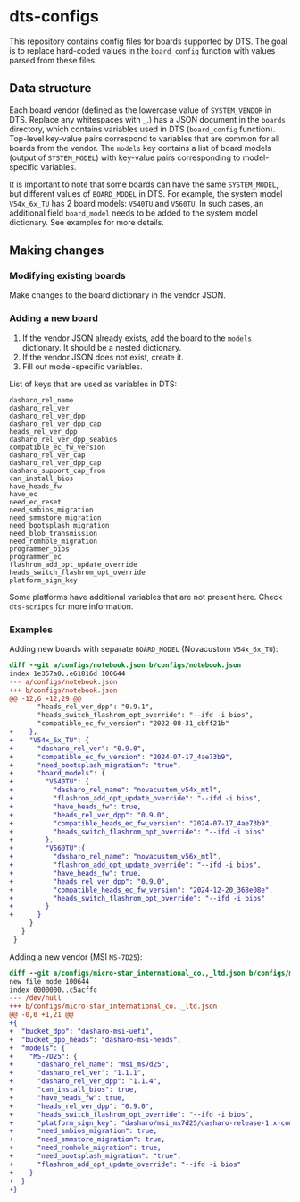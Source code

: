# dts-configs

This repository contains config files for boards supported by DTS. The goal is
to replace hard-coded values in the `board_config` function with values parsed
from these files.

## Data structure

Each board vendor (defined as the lowercase value of `SYSTEM_VENDOR` in DTS.
Replace any whitespaces with `_`.) has a JSON document in the `boards`
directory, which contains variables used in DTS (`board_config` function).
Top-level key-value pairs correspond to variables that are common for all boards
from the vendor. The `models` key contains a list of board models (output of
`SYSTEM_MODEL`) with key-value pairs corresponding to model-specific variables. 

It is important to note that some boards can have the same `SYSTEM_MODEL`, but
different values of `BOARD_MODEL` in DTS. For example, the system model
`V54x_6x_TU` has 2 board models: `V540TU` and `V560TU`. In such cases, an
additional field `board_model` needs to be added to the system model dictionary.
See examples for more details.

## Making changes

### Modifying existing boards

Make changes to the board dictionary in the vendor JSON.

### Adding a new board

1. If the vendor JSON already exists, add the board to the `models` dictionary.
It should be a nested dictionary.
2. If the vendor JSON does not exist, create it.
3. Fill out model-specific variables.

List of keys that are used as variables in DTS:

```text
dasharo_rel_name
dasharo_rel_ver
dasharo_rel_ver_dpp
dasharo_rel_ver_dpp_cap
heads_rel_ver_dpp
dasharo_rel_ver_dpp_seabios
compatible_ec_fw_version
dasharo_rel_ver_cap
dasharo_rel_ver_dpp_cap
dasharo_support_cap_from
can_install_bios
have_heads_fw
have_ec
need_ec_reset
need_smbios_migration
need_smmstore_migration
need_bootsplash_migration
need_blob_transmission
need_romhole_migration
programmer_bios
programmer_ec
flashrom_add_opt_update_override
heads_switch_flashrom_opt_override
platform_sign_key
```

Some platforms have additional variables that are not present here. Check
`dts-scripts` for more information.

### Examples

Adding new boards with separate `BOARD_MODEL` (Novacustom `V54x_6x_TU`):

```diff
diff --git a/configs/notebook.json b/configs/notebook.json
index 1e357a0..e61816d 100644
--- a/configs/notebook.json
+++ b/configs/notebook.json
@@ -12,6 +12,29 @@
       "heads_rel_ver_dpp": "0.9.1",
       "heads_switch_flashrom_opt_override": "--ifd -i bios",
       "compatible_ec_fw_version": "2022-08-31_cbff21b"
+    },
+    "V54x_6x_TU": {
+      "dasharo_rel_ver": "0.9.0",
+      "compatible_ec_fw_version": "2024-07-17_4ae73b9",
+      "need_bootsplash_migration": "true",
+      "board_models": {
+        "V540TU": {
+          "dasharo_rel_name": "novacustom_v54x_mtl",
+          "flashrom_add_opt_update_override": "--ifd -i bios",
+          "have_heads_fw": true,
+          "heads_rel_ver_dpp": "0.9.0",
+          "compatible_heads_ec_fw_version": "2024-07-17_4ae73b9",
+          "heads_switch_flashrom_opt_override": "--ifd -i bios"
+        },
+        "V560TU":{
+          "dasharo_rel_name": "novacustom_v56x_mtl",
+          "flashrom_add_opt_update_override": "--ifd -i bios",
+          "have_heads_fw": true,
+          "heads_rel_ver_dpp": "0.9.0",
+          "compatible_heads_ec_fw_version": "2024-12-20_368e08e",
+          "heads_switch_flashrom_opt_override": "--ifd -i bios"
+        }
+      }
     }
   }
 }
```

Adding a new vendor (MSI `MS-7D25`):

```diff
diff --git a/configs/micro-star_international_co.,_ltd.json b/configs/micro-star_international_co.,_ltd.json
new file mode 100644
index 0000000..c5acffc
--- /dev/null
+++ b/configs/micro-star_international_co.,_ltd.json
@@ -0,0 +1,21 @@
+{
+  "bucket_dpp": "dasharo-msi-uefi",
+  "bucket_dpp_heads": "dasharo-msi-heads",
+  "models": {
+    "MS-7D25": {
+      "dasharo_rel_name": "msi_ms7d25",
+      "dasharo_rel_ver": "1.1.1",
+      "dasharo_rel_ver_dpp": "1.1.4",
+      "can_install_bios": true,
+      "have_heads_fw": true,
+      "heads_rel_ver_dpp": "0.9.0",
+      "heads_switch_flashrom_opt_override": "--ifd -i bios",
+      "platform_sign_key": "dasharo/msi_ms7d25/dasharo-release-1.x-compatible-with-msi-ms-7d25-signing-key.asc dasharo/msi_ms7d25/dasharo-release-0.x-compatible-with-msi-ms-7d25-signing-key.asc",
+      "need_smbios_migration": true,
+      "need_smmstore_migration": true,
+      "need_romhole_migration": true,
+      "need_bootsplash_migration": "true",
+      "flashrom_add_opt_update_override": "--ifd -i bios"
+    }
+  }
+}
